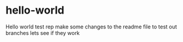 # hello-world
Hello world test rep
make some changes to the readme file to test out branches
lets see if they work

